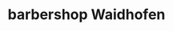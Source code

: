 ---
title: "barbershop Waidhofen"
url: /waidhofen-an-der-ybbs/barbershop-waidhofen/
shop: Friseur
---